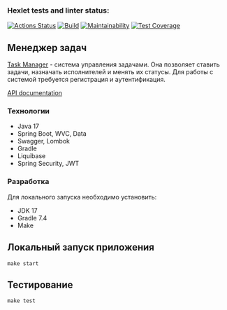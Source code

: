 ### Hexlet tests and linter status:
[![Actions Status](https://github.com/LenaKomarnitskaya/java-project-73/workflows/hexlet-check/badge.svg)](https://github.com/LenaKomarnitskaya/java-project-73/actions)
[![Build](https://github.com/LenaKomarnitskaya/java-project-73/actions/workflows/build.yml/badge.svg)](https://github.com/LenaKomarnitskaya/java-project-73/actions/workflows/build.yml)
[![Maintainability](https://api.codeclimate.com/v1/badges/e5a3ab54129da28501f6/maintainability)](https://codeclimate.com/github/LenaKomarnitskaya/java-project-73/maintainability)
[![Test Coverage](https://api.codeclimate.com/v1/badges/e5a3ab54129da28501f6/test_coverage)](https://codeclimate.com/github/LenaKomarnitskaya/java-project-73/test_coverage)




## Менеджер задач

[Task Manager](https://java-project-73-production-5299.up.railway.app/) - система управления задачами. Она позволяет ставить задачи, назначать исполнителей и менять их статусы. Для работы с системой требуется регистрация и аутентификация.


[API documentation](https://java-project-73-production-5299.up.railway.app/swagger-ui/index.html?configUrl=/v3/api-docs/swagger-config)

### Технологии

   * Java 17
   * Spring Boot, WVC, Data
   * Swagger, Lombok
   * Gradle
   * Liquibase
   * Spring Security, JWT

### Разработка

Для локального запуска необходимо установить:

   * JDK 17
   * Gradle 7.4
   * Make
   
## Локальный запуск приложения
```
make start
```

## Тестирование
```
make test
```

